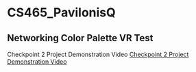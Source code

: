# CS465_PavilonisQ

## Networking Color Palette VR Test

Checkpoint 2 Project Demonstration Video 
[Checkpoint 2 Project Demonstration Video ](https://www.youtube.com/watch?v=PAyXtNHcipc)
